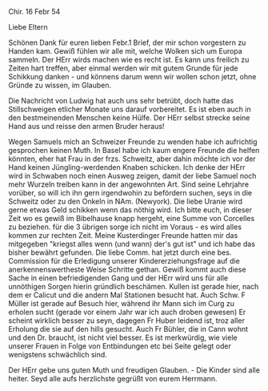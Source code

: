 Chir. 16 Febr 54

Liebe Eltern

Schönen Dank für euren lieben Febr.1 Brief, der mir schon vorgestern zu Handen kam. Gewiß fühlen wir alle mit, welche Wolken sich um Europa sammeln. Der HErr wirds machen wie es recht ist. Es kann uns freilich zu Zeiten hart treffen, aber einmal werden wir mit gutem Grunde für jede Schikkung danken - und könnens darum wenn wir wollen schon jetzt, ohne Gründe zu wissen, im Glauben.

Die Nachricht von Ludwig hat auch uns sehr betrübt, doch hatte das Stillschweigen etlicher Monate uns darauf vorbereitet. Es ist eben auch in den bestmeinenden Menschen keine Hülfe. Der HErr selbst strecke seine Hand aus und reisse den armen Bruder heraus!

Wegen Samuels mich an Schweizer Freunde zu wenden habe ich aufrichtig gesprochen keinen Muth. In Basel habe ich kaum engere Freunde die helfen könnten, eher hat Frau in der frzs. Schweitz, aber dahin möchte ich vor der Hand keinen Jüngling-werdenden Knaben schicken. Ich denke der HErr wird in Schwaben noch einen Ausweg zeigen, damit der liebe Samuel noch mehr Wurzeln treiben kann in der angewohnten Art. Sind seine Lehrjahre vorüber, so will ich ihn gern irgendwohin zu befördern suchen, seys in die Schweitz oder zu den Onkeln in NAm. (Newyork). Die liebe Uranie wird gerne etwas Geld schikken wenn das nöthig wird. Ich bitte euch, in dieser Zeit wo es gewiß im Bibelhause knapp hergeht, eine Summe von Corcelles zu beziehen. für die 3 übrigen sorge ich nicht im Voraus - es wird alles kommen zur rechten Zeit. Meine Kusterdinger Freunde hatten mir das mitgegeben "kriegst alles wenn (und wann) der's gut ist" und ich habe das bisher bewährt gefunden. 
Die liebe Comm. hat jetzt durch eine bes. Commission für die Erledigung unserer Kindererziehungsfrage auf die anerkennenswertheste Weise Schritte gethan. Gewiß kommt auch diese Sache in einen befriedigenden Gang und der HErr wird uns für alle unnöthigen Sorgen hierin gründlich beschämen. Kullen ist gerade hier, nach dem er Calicut und die andern Mal Stationen besucht hat. Auch Schw. F Müller ist gerade auf Besuch hier, während ihr Mann sich im Curg zu erholen sucht (gerade vor einem Jahr war ich auch droben gewesen) Er scheint wirklich besser zu seyn, dagegen Fr Huber leidend ist, troz aller Erholung die sie auf den hills gesucht. Auch Fr Bühler, die in Cann wohnt und den Dr. braucht, ist nicht viel besser. Es ist merkwürdig, wie viele unserer Frauen in Folge von Entbindungen etc bei Seite gelegt oder wenigstens schwächlich sind.

Der HErr gebe uns guten Muth und freudigen Glauben. - Die Kinder sind alle heiter. Seyd alle aufs herzlichste gegrüßt von eurem
 Herrmann.


